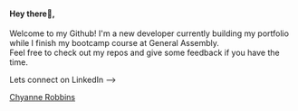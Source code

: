 #### Hey there👋,

Welcome to my Github! I'm a new developer currently building my portfolio while I finish my bootcamp course at General Assembly.  
Feel free to check out my repos and give some feedback if you have the time.  


Lets connect on LinkedIn --> <div class="badge-base LI-profile-badge" data-locale="en_US" data-size="medium" data-theme="dark" data-type="VERTICAL" data-vanity="chyannerobbins" data-version="v1"><a class="badge-base__link LI-simple-link" href="https://www.linkedin.com/in/chyannerobbins?trk=profile-badge">Chyanne Robbins</a></div>
              
